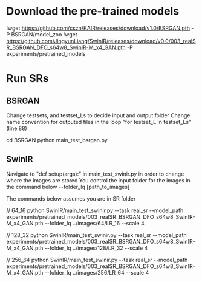 

# Download the pre-trained models
!wget https://github.com/cszn/KAIR/releases/download/v1.0/BSRGAN.pth -P BSRGAN/model_zoo
!wget https://github.com/JingyunLiang/SwinIR/releases/download/v0.0/003_realSR_BSRGAN_DFO_s64w8_SwinIR-M_x4_GAN.pth -P experiments/pretrained_models


# Run SRs
## BSRGAN
Change testsets, and testset_Ls to decide input and output folder
Change name convention for outputed files in the loop "for testset_L in testset_Ls" (line 88)

cd BSRGAN
python main_test_bsrgan.py

## SwinIR
Navigate to "def setup(args):" in main_test_swinir.py in order to change where the images are stored
You control the input folder for the images in the command below --folder_lq [path_to_images]

The commands below assumes you are in SR folder

// 64_16
python SwinIR/main_test_swinir.py --task real_sr --model_path experiments/pretrained_models/003_realSR_BSRGAN_DFO_s64w8_SwinIR-M_x4_GAN.pth --folder_lq ../images/64/LR_16 --scale 4

// 128_32
python SwinIR/main_test_swinir.py --task real_sr --model_path experiments/pretrained_models/003_realSR_BSRGAN_DFO_s64w8_SwinIR-M_x4_GAN.pth --folder_lq ../images/128/LR_32 --scale 4

// 256_64
python SwinIR/main_test_swinir.py --task real_sr --model_path experiments/pretrained_models/003_realSR_BSRGAN_DFO_s64w8_SwinIR-M_x4_GAN.pth --folder_lq ../images/256/LR_64 --scale 4
